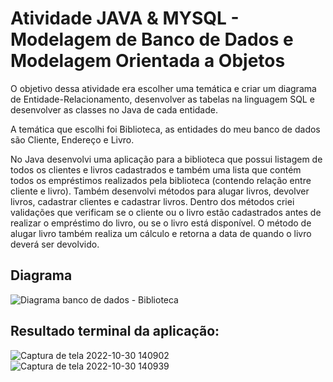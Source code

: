 ﻿# Atividade JAVA & MYSQL - Modelagem de Banco de Dados e Modelagem Orientada a Objetos
 
 O objetivo dessa atividade era escolher uma temática e criar um diagrama de Entidade-Relacionamento, desenvolver as tabelas na linguagem SQL e desenvolver as classes no Java de cada entidade.

A temática que escolhi foi Biblioteca, as entidades do meu banco de dados são Cliente, Endereço e Livro.

No Java desenvolvi uma aplicação para a biblioteca que possui listagem de todos os clientes e livros cadastrados e também uma lista que contém todos os empréstimos realizados pela biblioteca (contendo relação entre cliente e livro). Também desenvolvi métodos para alugar livros, devolver livros, cadastrar clientes e cadastrar livros. Dentro dos métodos criei validações que verificam se o cliente ou o livro estão cadastrados antes de realizar o empréstimo do livro, ou se o livro está disponível. O método de alugar livro também realiza um cálculo e retorna a data de quando o livro deverá ser devolvido.

## Diagrama

![Diagrama banco de dados - Biblioteca](https://user-images.githubusercontent.com/99519903/198891635-011bae72-366b-4f61-81d3-9744c4135415.png)

## Resultado terminal da aplicação:

![Captura de tela 2022-10-30 140902](https://user-images.githubusercontent.com/99519903/198892120-462669c4-de12-4662-95aa-64759c6bc635.jpg)
![Captura de tela 2022-10-30 140939](https://user-images.githubusercontent.com/99519903/198892123-88a3f32e-d031-4e24-8d87-6a83fea6685d.jpg)


